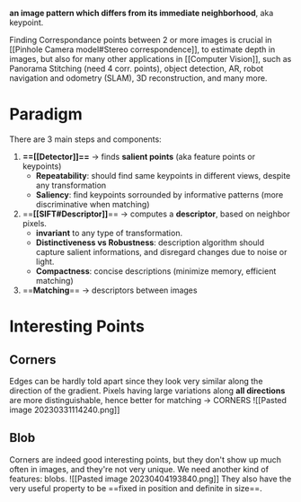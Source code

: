 **an image pattern which differs from its immediate neighborhood**, aka keypoint.

Finding Correspondance points between 2 or more images is crucial in [[Pinhole Camera model#Stereo correspondence]], to estimate depth in images, but also for many other applications in [[Computer Vision]], such as Panorama Stitching (need 4 corr. points), object detection, AR, robot navigation and odometry (SLAM), 3D reconstruction, and many more.

# Paradigm
There are 3 main steps and components:
1. **==[[Detector]]==** -> finds **salient points** (aka feature points or keypoints)
	- **Repeatability**: should find same keypoints in different views, despite any transformation
	- **Saliency**: find keypoints sorrounded by informative patterns (more discriminative when matching)
2. ==**[[SIFT#Descriptor]]**== -> computes a **descriptor**, based on neighbor pixels. 
	- **invariant** to any type of transformation. 
	- **Distinctiveness vs Robustness**: description algorithm should capture salient informations, and disregard changes due to noise or light.
	- **Compactness**: concise descriptions (minimize memory, efficient matching)
3. ==**Matching**== -> descriptors between images

# Interesting Points

## Corners
Edges can be hardly told apart since they look very similar along the direction of the gradient.
Pixels having large variations along **all directions** are more distinguishable, hence better for matching -> CORNERS
![[Pasted image 20230331114240.png]]
## Blob
Corners are indeed good interesting points, but they don't show up much often in images, and they're not very unique. We need another kind of features: blobs.
![[Pasted image 20230404193840.png]]
They also have the very useful property to be ==fixed in position and definite in size==.